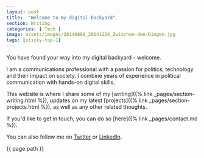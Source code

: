 ```yaml
---
layout: post
title:  "Welcome to my digital backyard"
section: Writing
categories: [ Tech ]
image: assets/images/20140809_20141220_Zwischen-den-Dingen.jpg
tags: [sticky-top-1]
---
```



You have found your way into my digital backyard - welcome.

I am a communications professional with a passion for politics, technology and their impact on society. I combine years of experience in political communication with hands-on digital skills.

This website is where I share some of my [writing]({% link _pages/section-writing.html %}), updates on my latest [projects]({% link _pages/section-projects.html %}), as well as any other related thoughts.

If you'd like to get in touch, you can do so [here]({% link _pages/contact.md %}).

You can also follow me on [Twitter](https://twitter.com/christinawunder) or [LinkedIn](https://www.linkedin.com/in/christinawunder/).

{{ page.path }}
